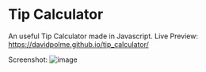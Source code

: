# Tip Calculator
An useful Tip Calculator made in Javascript.
Live Preview: https://davidpolme.github.io/tip_calculator/

Screenshot:
![image](https://user-images.githubusercontent.com/17372233/128247659-200650a7-20f4-4b2b-9712-ab56cd077d11.png)
